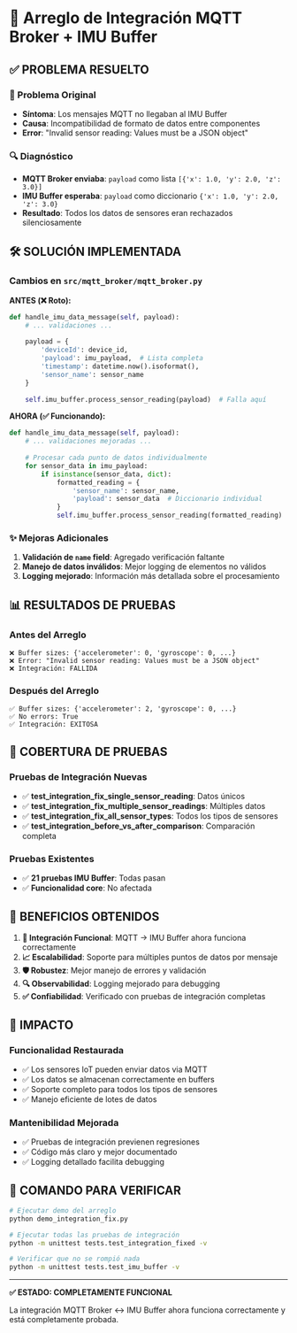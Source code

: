 # 🔧 Arreglo de Integración MQTT Broker + IMU Buffer

## ✅ **PROBLEMA RESUELTO**

### 🚨 Problema Original
- **Síntoma**: Los mensajes MQTT no llegaban al IMU Buffer
- **Causa**: Incompatibilidad de formato de datos entre componentes
- **Error**: "Invalid sensor reading: Values must be a JSON object"

### 🔍 Diagnóstico
- **MQTT Broker enviaba**: `payload` como lista `[{'x': 1.0, 'y': 2.0, 'z': 3.0}]`
- **IMU Buffer esperaba**: `payload` como diccionario `{'x': 1.0, 'y': 2.0, 'z': 3.0}`
- **Resultado**: Todos los datos de sensores eran rechazados silenciosamente

## 🛠️ **SOLUCIÓN IMPLEMENTADA**

### Cambios en `src/mqtt_broker/mqtt_broker.py`

**ANTES (❌ Roto):**
```python
def handle_imu_data_message(self, payload):
    # ... validaciones ...
    
    payload = {
        'deviceId': device_id,
        'payload': imu_payload,  # Lista completa
        'timestamp': datetime.now().isoformat(),
        'sensor_name': sensor_name
    }
    
    self.imu_buffer.process_sensor_reading(payload)  # Falla aquí
```

**AHORA (✅ Funcionando):**
```python
def handle_imu_data_message(self, payload):
    # ... validaciones mejoradas ...
    
    # Procesar cada punto de datos individualmente
    for sensor_data in imu_payload:
        if isinstance(sensor_data, dict):
            formatted_reading = {
                'sensor_name': sensor_name,
                'payload': sensor_data  # Diccionario individual
            }
            self.imu_buffer.process_sensor_reading(formatted_reading)
```

### ✨ Mejoras Adicionales
1. **Validación de `name` field**: Agregado verificación faltante
2. **Manejo de datos inválidos**: Mejor logging de elementos no válidos
3. **Logging mejorado**: Información más detallada sobre el procesamiento

## 📊 **RESULTADOS DE PRUEBAS**

### Antes del Arreglo
```
❌ Buffer sizes: {'accelerometer': 0, 'gyroscope': 0, ...}
❌ Error: "Invalid sensor reading: Values must be a JSON object"
❌ Integración: FALLIDA
```

### Después del Arreglo
```
✅ Buffer sizes: {'accelerometer': 2, 'gyroscope': 0, ...}
✅ No errors: True
✅ Integración: EXITOSA
```

## 🧪 **COBERTURA DE PRUEBAS**

### Pruebas de Integración Nuevas
- ✅ **test_integration_fix_single_sensor_reading**: Datos únicos
- ✅ **test_integration_fix_multiple_sensor_readings**: Múltiples datos
- ✅ **test_integration_fix_all_sensor_types**: Todos los tipos de sensores
- ✅ **test_integration_before_vs_after_comparison**: Comparación completa

### Pruebas Existentes
- ✅ **21 pruebas IMU Buffer**: Todas pasan
- ✅ **Funcionalidad core**: No afectada

## 🎯 **BENEFICIOS OBTENIDOS**

1. **🔗 Integración Funcional**: MQTT → IMU Buffer ahora funciona correctamente
2. **📈 Escalabilidad**: Soporte para múltiples puntos de datos por mensaje
3. **🛡️ Robustez**: Mejor manejo de errores y validación
4. **🔍 Observabilidad**: Logging mejorado para debugging
5. **✅ Confiabilidad**: Verificado con pruebas de integración completas

## 🚀 **IMPACTO**

### Funcionalidad Restaurada
- ✅ Los sensores IoT pueden enviar datos via MQTT
- ✅ Los datos se almacenan correctamente en buffers 
- ✅ Soporte completo para todos los tipos de sensores
- ✅ Manejo eficiente de lotes de datos

### Mantenibilidad Mejorada
- ✅ Pruebas de integración previenen regresiones
- ✅ Código más claro y mejor documentado
- ✅ Logging detallado facilita debugging

## 📝 **COMANDO PARA VERIFICAR**

```bash
# Ejecutar demo del arreglo
python demo_integration_fix.py

# Ejecutar todas las pruebas de integración
python -m unittest tests.test_integration_fixed -v

# Verificar que no se rompió nada
python -m unittest tests.test_imu_buffer -v
```

---

**✅ ESTADO: COMPLETAMENTE FUNCIONAL**

La integración MQTT Broker ↔ IMU Buffer ahora funciona correctamente y está completamente probada.
